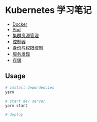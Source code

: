 # Kubernetes 学习笔记

- [Docker](./docker)
- [Pod](./pod)
- [集群资源管理](./cluster)
- [控制器](./controller)
- [身份与权限控制](./auth)
- [服务发现](./service-discovery)
- [存储](./storage)

## Usage
```sh
# install dependencies
yarn

# start dev server
yarn start

# deploy
```